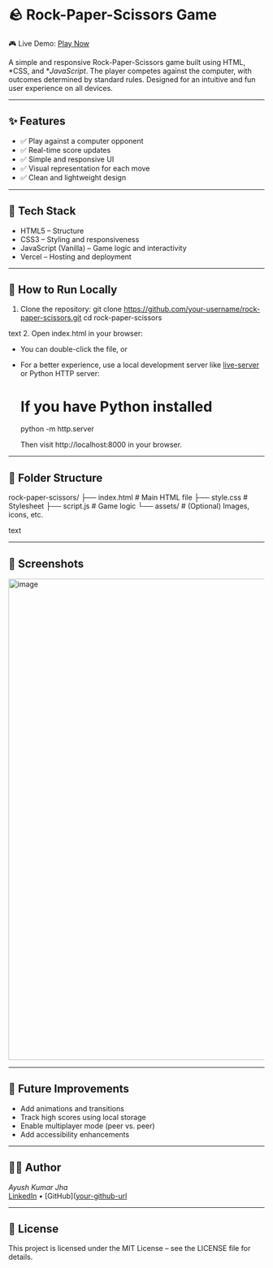 # 🪨 Rock-Paper-Scissors Game

🎮 Live Demo: [Play Now](https://stone-paper-scissor-game-rose.vercel.app)

A simple and responsive Rock-Paper-Scissors game built using HTML, *CSS, and **JavaScript*. The player competes against the computer, with outcomes determined by standard rules. Designed for an intuitive and fun user experience on all devices.

---

## ✨ Features

- ✅ Play against a computer opponent  
- ✅ Real-time score updates  
- ✅ Simple and responsive UI  
- ✅ Visual representation for each move  
- ✅ Clean and lightweight design  

---

## 🔧 Tech Stack

- HTML5 – Structure  
- CSS3 – Styling and responsiveness  
- JavaScript (Vanilla) – Game logic and interactivity  
- Vercel – Hosting and deployment  

---

## 🚀 How to Run Locally

1. Clone the repository:
git clone https://github.com/your-username/rock-paper-scissors.git
cd rock-paper-scissors

text
2. Open index.html in your browser:
- You can double-click the file, or  
- For a better experience, use a local development server like [live-server](https://www.npmjs.com/package/live-server) or Python HTTP server:
  
  # If you have Python installed
  python -m http.server
  
  Then visit http://localhost:8000 in your browser.

---

## 📁 Folder Structure

rock-paper-scissors/
├── index.html # Main HTML file
├── style.css # Stylesheet
├── script.js # Game logic
└── assets/ # (Optional) Images, icons, etc.

text

---

## 📸 Screenshots

<img width="1906" height="948" alt="image" src="https://github.com/user-attachments/assets/9ce13179-3807-4027-9ee2-00e4887274ea" />


---

## 🚧 Future Improvements

- Add animations and transitions  
- Track high scores using local storage  
- Enable multiplayer mode (peer vs. peer)  
- Add accessibility enhancements  

---

## 👨‍💻 Author

*Ayush Kumar Jha*  
[LinkedIn]([www.linkedin.com/in/ayush-kumar-jha21]) • [GitHub]([your-github-url](https://github.com/Ayush7865])  

---

## 📄 License

This project is licensed under the MIT License – see the LICENSE file for details.
